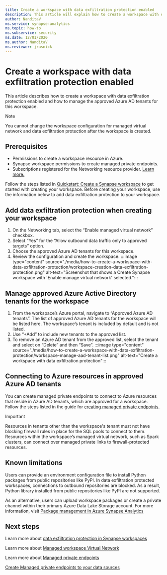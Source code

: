 ```yaml
---
title: Create a workspace with data exfiltration protection enabled
description: This article will explain how to create a workspace with data exfiltration protection in Azure Synapse Analytics
author: NanditaV 
ms.service: synapse-analytics 
ms.topic: how-to
ms.subservice: security 
ms.date: 12/01/2020 
ms.author: NanditaV
ms.reviewer: jrasnick
---
```


# Create a workspace with data exfiltration protection enabled
This article describes how to create a workspace with data exfiltration protection enabled and how to manage the approved Azure AD tenants for this workspace.

>[!Note]
>You cannot change the workspace configuration for managed virtual network and data exfiltration protection after the workspace is created.

## Prerequisites
- Permissions to create a workspace resource in Azure.
- Synapse workspace permissions to create managed private endpoints.
- Subscriptions registered for the Networking resource provider. [Learn more.](../../azure-resource-manager/management/resource-providers-and-types.md)

Follow the steps listed in [Quickstart: Create a Synapse workspace](../quickstart-create-workspace.md) to get started with creating your workspace. Before creating your workspace, use the information below to add data exfiltration protection to your workspace.

## Add data exfiltration protection when creating your workspace
1. On the Networking tab, select the “Enable managed virtual network” checkbox.
1. Select “Yes” for the “Allow outbound data traffic only to approved targets” option.
1. Choose the approved Azure AD tenants for this workspace.
1. Review the configuration and create the workspace.
:::image type="content" source="./media/how-to-create-a-workspace-with-data-exfiltration-protection/workspace-creation-data-exfiltration-protection.png" alt-text="Screenshot that shows a Create Synapse workspace with 'Enable manage virtual network' selected.":::

## Manage approved Azure Active Directory tenants for the workspace
1. From the workspace’s Azure portal, navigate to “Approved Azure AD tenants”. The list of approved Azure AD tenants for the workspace will be listed here. The workspace’s tenant is included by default and is not listed.
1. Use “+Add” to include new tenants to the approved list.
1. To remove an Azure AD tenant from the approved list, select the tenant and select on “Delete” and then “Save”.
:::image type="content" source="./media/how-to-create-a-workspace-with-data-exfiltration-protection/workspace-manage-aad-tenant-list.png" alt-text="Create a workspace with data exfiltration protection":::


## Connecting to Azure resources in approved Azure AD tenants

You can create managed private endpoints to connect to Azure resources that reside in Azure AD tenants, which are approved for a workspace. Follow the steps listed in the guide for [creating managed private endpoints](./how-to-create-managed-private-endpoints.md).

>[!IMPORTANT]
>Resources in tenants other than the workspace's tenant must not have blocking firewall rules in place for the SQL pools to connect to them. Resources within the workspace’s managed virtual network, such as Spark clusters, can connect over managed private links to firewall-protected resources.

## Known limitations
Users can provide an environment configuration file to install Python packages from public repositories like PyPI. In data exfiltration protected workspaces, connections to outbound repositories are blocked. As a result, Python library installed from public repositories like PyPI are not supported. 

As an alternative, users can upload workspace packages or create a private channel within their primary Azure Data Lake Storage account. For more information, visit [Package management in Azure Synapse Analytics](./spark/../../spark/apache-spark-azure-portal-add-libraries.md) 
  
## Next steps

Learn more about [data exfiltration protection in Synapse workspaces](./workspace-data-exfiltration-protection.md)

Learn more about [Managed workspace Virtual Network](./synapse-workspace-managed-vnet.md)

Learn more about [Managed private endpoints](./synapse-workspace-managed-private-endpoints.md)

[Create Managed private endpoints to your data sources](./how-to-create-managed-private-endpoints.md)
